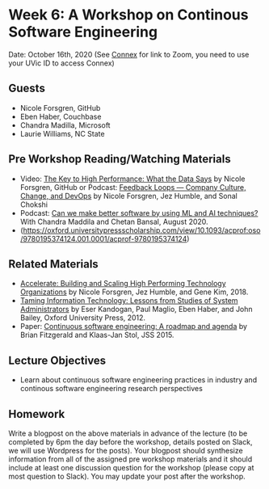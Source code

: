 # Week 6: A Workshop on Continous Software Engineering

Date: October 16th, 2020
(See [Connex]( https://connex.csc.uvic.ca/portal/site/emse2020) for link to Zoom, you need to use your UVic ID to access Connex)

## Guests
- Nicole Forsgren, GitHub
- Eben Haber, Couchbase
- Chandra Madilla, Microsoft
- Laurie Williams, NC State

## Pre Workshop Reading/Watching Materials
- Video: [The Key to High Performance: What the Data Says](https://www.youtube.com/watch?v=RBuPlMTXuFc) by  Nicole Forsgren, GitHub or Podcast: [Feedback Loops — Company Culture, Change, and DevOps](https://a16z.com/2018/03/28/devops-org-change-software-performance/) by Nicole Forsgren, Jez Humble, and Sonal Chokshi
- Podcast: [Can we make better software by using ML and AI techniques?](https://www.microsoft.com/en-us/research/lab/microsoft-research-india/articles/podcast-can-we-make-better-software-by-using-ml-and-ai-techniques-with-chandra-madilla-and-chetan-bansal/) With Chandra Maddila and Chetan Bansal, August 2020.
- (https://oxford.universitypressscholarship.com/view/10.1093/acprof:oso/9780195374124.001.0001/acprof-9780195374124)

## Related Materials
- [Accelerate: Building and Scaling High Performing Technology Organizations](https://nicolefv.com/book) by Nicole Forsgren, Jez Humble, and Gene Kim, 2018.
- [Taming Information Technology: Lessons from Studies of System Administrators](https://oxford.universitypressscholarship.com/view/10.1093/acprof:oso/9780195374124.001.0001/acprof-9780195374124) by Eser Kandogan, Paul Maglio, Eben Haber, and John Bailey, Oxford University Press, 2012.
- Paper: [Continuous software engineering: A roadmap and agenda](https://www.brian-fitzgerald.com/wp-content/uploads/2019/02/The-Journal-of-Systems-and-Software-2015-Continuous-software-engineering-A-roadmap-and-agenda.pdf) by Brian Fitzgerald and Klaas-Jan Stol, JSS 2015. 


## Lecture Objectives
- Learn about continuous software engineering practices in industry and continous software engineering research perspectives

## Homework

Write a blogpost on the above materials in advance of the lecture (to be completed by 6pm the day before the workshop, details posted on Slack, we will use Wordpress for the posts). 
Your blogpost should synthesize information from all of the assigned pre workshop materials and it
should include at least one discussion question for the workshop (please copy at most question to Slack). 
You may update your post after the workshop. 

